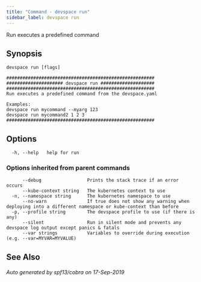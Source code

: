 ```yaml
---
title: "Command - devspace run"
sidebar_label: devspace run
---
```



Run executes a predefined command

## Synopsis


```
devspace run [flags]
```

```
#######################################################
##################### devspace run ####################
#######################################################
Run executes a predefined command from the devspace.yaml

Examples:
devspace run mycommand --myarg 123
devspace run mycommand2 1 2 3
#######################################################
```
## Options

```
  -h, --help   help for run
```

### Options inherited from parent commands

```
      --debug                 Prints the stack trace if an error occurs
      --kube-context string   The kubernetes context to use
  -n, --namespace string      The kubernetes namespace to use
      --no-warn               If true does not show any warning when deploying into a different namespace or kube-context than before
  -p, --profile string        The devspace profile to use (if there is any)
      --silent                Run in silent mode and prevents any devspace log output except panics & fatals
      --var strings           Variables to override during execution (e.g. --var=MYVAR=MYVALUE)
```

## See Also

###### Auto generated by spf13/cobra on 17-Sep-2019
